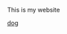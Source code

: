 This is my website

[dog](https://www.google.com/imgres?imgurl=https%3A%2F%2Fhips.hearstapps.com%2Fhmg-prod.s3.amazonaws.com%2Fimages%2Fgolden-retriever-royalty-free-image-506756303-1560962726.jpg%3Fcrop%3D0.669xw%3A1.00xh%3B0.166xw%2C0%26resize%3D640%3A*&imgrefurl=https%3A%2F%2Fwww.goodhousekeeping.com%2Flife%2Fpets%2Fadvice%2Fg1921%2Flarge-dog-breeds%2F&docid=FofFudZ0yWjNIM&tbnid=RVOKorgKY34VhM%3A&vet=10ahUKEwjLu8u_x7DlAhXqQd8KHaJRAdwQMwiHASgOMA4..i&w=640&h=638&bih=706&biw=1536&q=dogs&ved=0ahUKEwjLu8u_x7DlAhXqQd8KHaJRAdwQMwiHASgOMA4&iact=mrc&uact=8)
